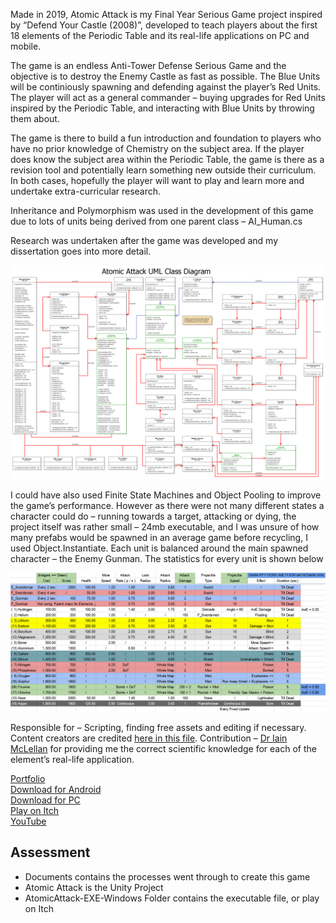 Made in 2019, Atomic Attack is my Final Year Serious Game project inspired by “Defend Your Castle (2008)”, developed to teach players about the first 18 elements of the Periodic Table and its real-life applications on PC and mobile.

The game is an endless Anti-Tower Defense Serious Game and the objective is to destroy the Enemy Castle as fast as possible. The Blue Units will be continiously spawning and defending against the player’s Red Units. The player will act as a general commander – buying upgrades for Red Units inspired by the Periodic Table, and interacting with Blue Units by throwing them about.

The game is there to build a fun introduction and foundation to players who have no prior knowledge of Chemistry on the subject area. If the player does know the subject area within the Periodic Table, the game is there as a revision tool and potentially learn something new outside their curriculum. In both cases, hopefully the player will want to play and learn more and undertake extra-curricular research.

Inheritance and Polymorphism was used in the development of this game due to lots of units being derived from one parent class – AI_Human.cs <!--(click on image to open in new tab)-->

Research was undertaken after the game was developed and my dissertation goes into more detail.
<p align="center">
  <img src="https://github.com/yuchingho/University/blob/master/4)%20UWS%20Honours%20Year/3)%20Both%20Semesters%20-%20Computing%20Honours%20Project/Dissertation/AtomicAttack%20UML%20Class%20Diagram.png" alt="AtomicAttack UML Class Diagram"/>
</p>

I could have also used Finite State Machines and Object Pooling to improve the game’s performance. However as there were not many different states a character could do – running towards a target, attacking or dying, the project itself was rather small – 24mb executable, and I was unsure of how many prefabs would be spawned in an average game before recycling, I used Object.Instantiate. Each unit is balanced around the main spawned character – the Enemy Gunman. The statistics for every unit is shown below <!--(click on image to open in new tab)-->
<p align="center">
  <img src="https://github.com/yuchingho/University/blob/master/4)%20UWS%20Honours%20Year/3)%20Both%20Semesters%20-%20Computing%20Honours%20Project/Dissertation/AtomicAttack%20Unit%20Stats.png" alt="AtomicAttack Unit Stats"/>
</p>

Responsible for – Scripting, finding free assets and editing if necessary.
Content creators are credited <a href="https://github.com/yuchingho/University/blob/master/4)%20UWS%20Honours%20Year/3)%20Both%20Semesters%20-%20Computing%20Honours%20Project/Dissertation/Atomic%20Attack/Assets/Credit%20Links.txt">here in this file</a>.
Contribution – [Dr Iain McLellan](https://research-portal.uws.ac.uk/en/persons/iain-mclellan) for providing me the correct scientific knowledge for each of the element’s real-life application.

[Portfolio](https://yuchingho.com/atmoic-attack/)\
[Download for Android](https://play.google.com/store/apps/details?id=com.yuchingho.atomic_attack)\
[Download for PC](https://yuchingho.itch.io/atomic-attack)\
[Play on Itch](https://yuchingho.itch.io/atomic-attack-web)\
[YouTube](https://youtu.be/A2t76M7-ylU)

## Assessment
- Documents contains the processes went through to create this game
- Atomic Attack is the Unity Project
- AtomicAttack-EXE-Windows Folder contains the executable file, or play on Itch